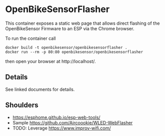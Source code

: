 # OpenBikeSensorFlasher

This container exposes a static web page that allows direct 
flashing of the OpenBikeSensor Firmware to an ESP via the 
Chrome browser.

To run the container call

    docker build -t openbikesensor/openbikesensorflasher .
	docker run --rm -p 80:80 openbikesensor/openbikesensorflasher
	
then open your browser at http://localhost/.

## Details 

See linked documents for details.


## Shoulders

- https://esphome.github.io/esp-web-tools/
- Sample https://github.com/Aircoookie/WLED-WebFlasher
- TODO: Leverage https://www.improv-wifi.com/

